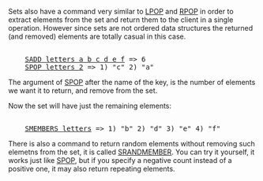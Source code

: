 Sets also have a command very similar to [LPOP](#help) and [RPOP](#help)
in order to extract elements from the set and return them to the client
in a single operation. However since sets are not ordered data structures
the returned (and removed) elements are totally casual in this case.

<pre></code>
    <a href="#run">SADD letters a b c d e f</a> => 6
    <a href="#run">SPOP letters 2</a> => 1) "c" 2) "a"
</code></pre>

The argument of [SPOP](#help) after the name of the key, is the number
of elements we want it to return, and remove from the set.

Now the set will have just the remaining elements:

<pre></code>
    <a href="#run">SMEMBERS letters</a> => 1) "b" 2) "d" 3) "e" 4) "f"
</code></pre>

There is also a command to return random elements without removing such
elemetns from the set, it is called [SRANDMEMBER](#help). You can try it
yourself, it works just like [SPOP](#help), but if you specify a negative
count instead of a positive one, it may also return repeating elements.
